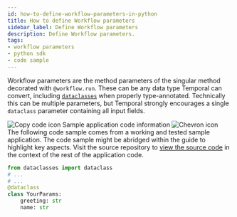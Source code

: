 ```yaml
---
id: how-to-define-workflow-parameters-in-python
title: How to define Workflow parameters
sidebar_label: Define Workflow parameters
description: Define Workflow parameters.
tags:
- workflow parameters
- python sdk
- code sample
---
```


<!-- DO NOT EDIT THIS FILE DIRECTLY.
THIS FILE IS GENERATED from https://github.com/temporalio/documentation-samples-python/blob/main/your_app/your_dataobject_dacx.py. -->

Workflow parameters are the method parameters of the singular method decorated with `@workflow.run`.
These can be any data type Temporal can convert, including [`dataclasses`](https://docs.python.org/3/library/dataclasses.html) when properly type-annotated.
Technically this can be multiple parameters, but Temporal strongly encourages a single `dataclass` parameter containing all input fields.

<div class="copycode-notice-container"><div class="copycode-notice"><img data-style="copycode-icon" src="/icons/copycode.png" alt="Copy code icon" /> Sample application code information <img id="i-64ade9cf-ea87-42cb-9c28-a47b3bfb136a" data-event="clickable-copycode-info" data-style="chevron-icon" src="/icons/chevron.png" alt="Chevron icon" /></div><div id="copycode-info-64ade9cf-ea87-42cb-9c28-a47b3bfb136a" class="copycode-info">The following code sample comes from a working and tested sample application. The code sample might be abridged within the guide to highlight key aspects. Visit the source repository to <a href="https://github.com/temporalio/documentation-samples-python/blob/main/your_app/your_dataobject_dacx.py">view the source code</a> in the context of the rest of the application code.</div></div>

```python
from dataclasses import dataclass
# ...
# ...
@dataclass
class YourParams:
    greeting: str
    name: str
```
